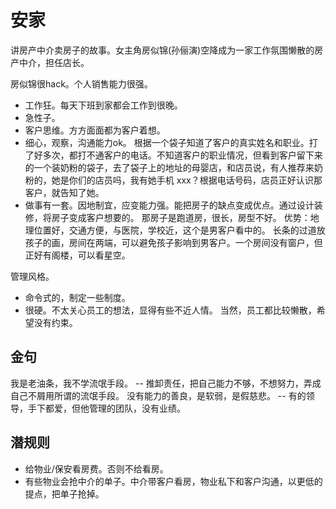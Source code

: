 # 安家
讲房产中介卖房子的故事。女主角房似锦(孙俪演)空降成为一家工作氛围懒散的房产中介，担任店长。

房似锦很hack。个人销售能力很强。
* 工作狂。每天下班到家都会工作到很晚。
* 急性子。
* 客户思维。方方面面都为客户着想。
* 细心，观察，沟通能力ok。 根据一个袋子知道了客户的真实姓名和职业。打了好多次，都打不通客户的电话。不知道客户的职业情况，但看到客户留下来的一个装奶粉的袋子，去了袋子上的地址的母婴店，和店员说，有人推荐来奶粉的，她是你们的店员吗，我有她手机 xxx？根据电话号码，店员正好认识那客户，就告知了她。
* 做事有一套。因地制宜，应变能力强。能把房子的缺点变成优点。通过设计装修，将房子变成客户想要的。 那房子是跑道房，很长，房型不好。 优势：地理位置好，交通方便，与医院，学校近，这个是男客户看中的。 长条的过道放孩子的画，房间在两端，可以避免孩子影响到男客户。一个房间没有窗户，但正好有阁楼，可以看星空。

管理风格。
* 命令式的，制定一些制度。
* 很硬。不太关心员工的想法，显得有些不近人情。 当然，员工都比较懒散，希望没有约束。

## 金句
我是老油条，我不学流氓手段。 -- 推卸责任，把自己能力不够，不想努力，弄成自己不屑用所谓的流氓手段。
没有能力的善良，是软弱，是假慈悲。 -- 有的领导，手下都爱，但他管理的团队，没有业绩。

## 潜规则
* 给物业/保安看房费。否则不给看房。
* 有些物业会抢中介的单子。中介带客户看房，物业私下和客户沟通，以更低的提点，把单子抢掉。